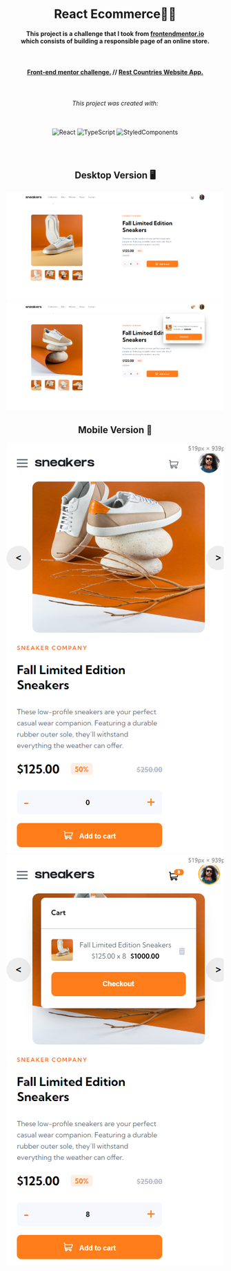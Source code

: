 <h1 align="center">React Ecommerce👟🛒</h1>

<h4 align="center">
    This project is a challenge that I took from <a href="https://www.frontendmentor.io/challenges/ecommerce-product-page-UPsZ9MJp6">frontendmentor.io </a><br>which consists of building a responsible page of an online store.
</h4>

<br>

<h4 align = "center">
    <a align="center" href="https://www.frontendmentor.io/challenges/ecommerce-product-page-UPsZ9MJp6/hub">Front-end mentor challenge.</a> //
     <a align="center" href="https://gustavojuvino.github.io/Rest-Countries-Api/">Rest Countries Website App.</a>
</h4>

<br>

<h6 align="center"> This project was created with:</h6>
<br>
<div align="center">
    <img src="https://www.svgrepo.com/show/493719/react-javascript-js-framework-facebook.svg" width=60px height=60px alt="React" />
    <img src="https://www.svgrepo.com/show/374146/typescript-official.svg" width=60px height=60px alt="TypeScript" />
    <img src="https://www.svgrepo.com/svg/306811/styled-components" width=60px height=60px alt="StyledComponents" />
</div>

<br><br>

<!-- Desktop -->
<h2 align="center">Desktop Version 🖥️</h2>
<img src="./github-imgs/desktop.png" title="page1">
<img src="./github-imgs/desktop2.png" title="page2">

<!-- Mobile -->
<h2 align="center">Mobile Version 📱</h2>
<img src="./github-imgs/mobile.png" title="mobile">
<img src="./github-imgs/mobile2.png" title="mobile2">

<!--Made By Gustavo J. Souza -->
